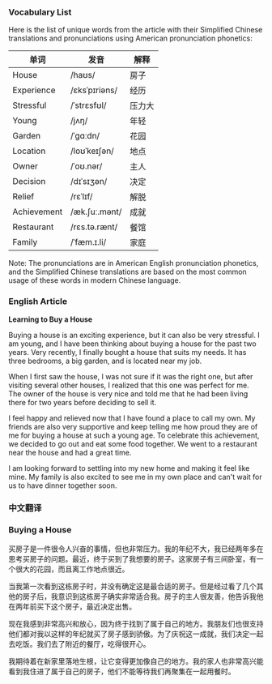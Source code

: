 
### Vocabulary List
Here is the list of unique words from the article with their Simplified Chinese translations and pronunciations using American pronunciation phonetics:

| 单词 | 发音 | 解释 |
|------|------|------|
| House | /haʊs/ | 房子 |
| Experience | /ɛksˈpɪriəns/ | 经历 |
| Stressful | /ˈstrɛsfʊl/ | 压力大 |
| Young | /jʌŋ/ | 年轻 |
| Garden | /ˈɡɑːdn/ | 花园 |
| Location | /loʊˈkeɪʃən/ | 地点 |
| Owner | /ˈoʊ.nər/ | 主人 |
| Decision | /dɪˈsɪʒən/ | 决定 |
| Relief | /rɛˈlɪf/ | 解脱 |
| Achievement | /æk.ʃuː.mənt/ | 成就 |
| Restaurant | /rɛs.tə.rænt/ | 餐馆 |
| Family | /ˈfæm.ɪ.li/ | 家庭 |

Note: The pronunciations are in American English pronunciation phonetics, and the Simplified Chinese translations are based on the most common usage of these words in modern Chinese language.

### English Article
**Learning to Buy a House**

Buying a house is an exciting experience, but it can also be very stressful. I am young, and I have been thinking about buying a house for the past two years. Very recently, I finally bought a house that suits my needs. It has three bedrooms, a big garden, and is located near my job.

When I first saw the house, I was not sure if it was the right one, but after visiting several other houses, I realized that this one was perfect for me. The owner of the house is very nice and told me that he had been living there for two years before deciding to sell it.

I feel happy and relieved now that I have found a place to call my own. My friends are also very supportive and keep telling me how proud they are of me for buying a house at such a young age. To celebrate this achievement, we decided to go out and eat some food together. We went to a restaurant near the house and had a great time.

I am looking forward to settling into my new home and making it feel like mine. My family is also excited to see me in my own place and can't wait for us to have dinner together soon.

### 中文翻译
### Buying a House

买房子是一件很令人兴奋的事情，但也非常压力。我的年纪不大，我已经两年多在思考买房子的问题。最近，终于买到了我想要的房子。这家房子有三间卧室，有一个很大的花园，而且离工作地点很近。

当我第一次看到这栋房子时，并没有确定这是最合适的房子。但是经过看了几个其他的房子后，我意识到这栋房子确实非常适合我。房子的主人很友善，他告诉我他在两年前买下这个房子，最近决定出售。

现在我感到非常高兴和放心，因为终于找到了属于自己的地方。我朋友们也很支持他们都对我以这样的年纪就买了房子感到骄傲。为了庆祝这一成就，我们决定一起去吃饭。我们去了附近的餐厅，吃得很开心。

我期待着在新家里落地生根，让它变得更加像自己的地方。我的家人也非常高兴能看到我住进了属于自己的房子，他们不能等待我们再聚集在一起用餐时。
    